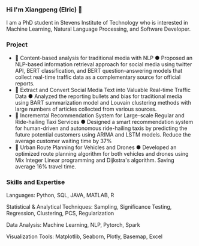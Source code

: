 ### Hi I'm Xiangpeng (Elric) 👋
I am a PhD student in Stevens Institute of Technology who is interested in Machine Learning, Natural Language Processing, and Software Developer.

### Project
- 🔭 Content-based analysis for traditional media with NLP
●	Proposed an NLP-based information retrieval approach for social media using twitter API, BERT classification, and BERT question-answering models that collect real-time traffic data as a complementary source for official reports.
- 🔭 Extract and Convert Social Media Text into Valuable Real-time Traffic Data
●	Analyzed the reporting bullets and bias for traditional media using BART summarization model and Louvain clustering methods with large numbers of articles collected from various sources.
- 🔭 Incremental Recommendation System for Large-scale Regular and Ride-hailing Taxi Services
●	Designed a smart recommendation system for human-driven and autonomous ride-hailing taxis by predicting the future potential customers using ARIMA and LSTM models. Reduce the average customer waiting time by 37%
- 🔭 Urban Route Planning for Vehicles and Drones
●	Developed an optimized route planning algorithm for both vehicles and drones using Mix Integer Linear programming and Dijkstra's algorithm. Saving average 16% travel time.

### Skills and Expertise
Languages: Python, SQL, JAVA, MATLAB, R

Statistical & Analytical Techniques: Sampling, Significance Testing, Regression, Clustering, PCS, Regularization

Data Analysis: Machine Learning, NLP, Pytorch, Spark

Visualization Tools: Matplotlib, Seaborn, Plotly, Basemap, Excel

<!--
**xwan6/xwan6** is a ✨ _special_ ✨ repository because its `README.md` (this file) appears on your GitHub profile.

Here are some ideas to get you started:

- 🔭 I’m currently working on ...
- 🌱 I’m currently learning ...
- 👯 I’m looking to collaborate on ...
- 🤔 I’m looking for help with ...
- 💬 Ask me about ...
- 📫 How to reach me: ...
- 😄 Pronouns: ...
- ⚡ Fun fact: ...
-->
 
